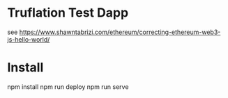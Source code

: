 # Truflation Test Dapp

see https://www.shawntabrizi.com/ethereum/correcting-ethereum-web3-js-hello-world/

# Install

npm install
npm run deploy
npm run serve
